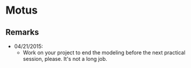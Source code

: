 Motus
=====

## Remarks

- 04/21/2015:
    - Work on your project to end the modeling before the next practical session, please. It's not a long job.
